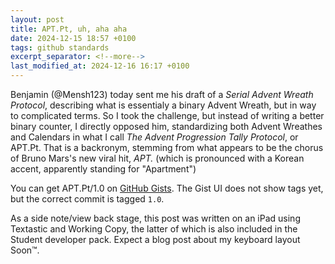 ```yaml
---
layout: post
title: APT.Pt, uh, aha aha
date: 2024-12-15 18:57 +0100
tags: github standards
excerpt_separator: <!--more-->
last_modified_at: 2024-12-16 16:17 +0100
---
```


Benjamin (@Mensh123) today sent me his draft of a _Serial Advent Wreath Protocol_, describing what is essentialy a binary Advent Wreath, but in way to complicated terms. So I took the challenge, but instead of writing a better binary counter,<!--more--> I directly opposed him, standardizing both Advent Wreathes and Calendars in what I call _The Advent Progression Tally Protocol_, or APT.Pt. That is a backronym, stemming from what appears to be the chorus of Bruno Mars's new viral hit, _APT._ (which is pronounced with a Korean accent, apparently standing for "Apartment")

You can get APT.Pt/1.0 on [GitHub Gists](https://gist.github.com/libewa/b9439cef39bd738dbefd6f454a0d7c29/ac2e140545c08c48d9efacbaa4f8a8b82958875b). The Gist UI does not show tags yet, but the correct commit is tagged `1.0`.

As a side note/view back stage, this post was written on an iPad using Textastic and Working Copy, the latter of which is also included in the Student developer pack. Expect a blog post about my keyboard layout Soon™.